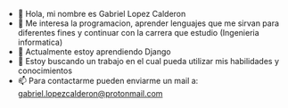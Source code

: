 - 👋 Hola, mi nombre es Gabriel Lopez Calderon
- 👀 Me interesa la programacion, aprender lenguajes que me sirvan para diferentes fines y continuar con la carrera que estudio (Ingenieria informatica)
- 🌱 Actualmente estoy aprendiendo Django
- 💞️ Estoy buscando un trabajo en el cual pueda utilizar mis habilidades y conocimientos
- 📫 Para contactarme pueden enviarme un mail a: gabriel.lopezcalderon@protonmail.com
